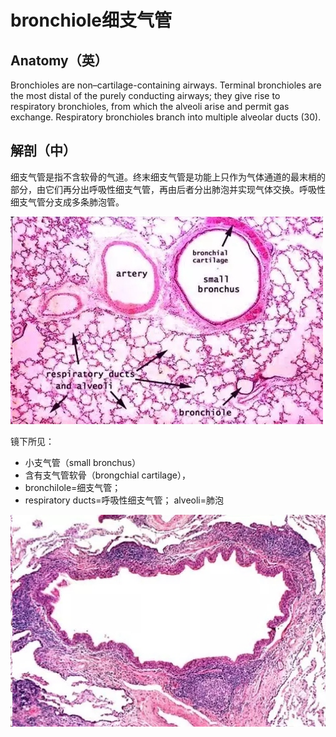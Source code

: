 # bronchiole细支气管
## Anatomy（英）
Bronchioles are non–cartilage-containing airways. Terminal bronchioles are the most distal of the purely conducting airways; they give rise to respiratory bronchioles, from which the alveoli arise and permit gas exchange. Respiratory bronchioles branch into multiple alveolar ducts (30).
## 解剖（中）
细支气管是指不含软骨的气道。终末细支气管是功能上只作为气体通道的最末梢的部分，由它们再分出呼吸性细支气管，再由后者分出肺泡并实现气体交换。呼吸性细支气管分支成多条肺泡管。

![](./_image/2017-05-03-17-49-54.jpg)

镜下所见：
* 小支气管（small bronchus）
* 含有支气管软骨（brongchial cartilage），
* bronchilole=细支气管；
* respiratory ducts=呼吸性细支气管；
alveoli=肺泡

![](./_image/2017-05-03-17-50-18.jpg)
